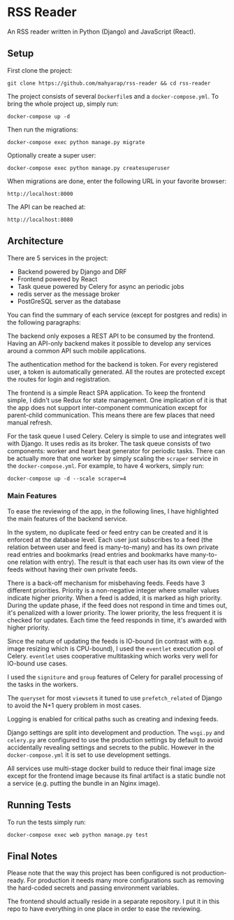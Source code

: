 # RSS Reader
An RSS reader written in Python (Django) and JavaScript (React).

## Setup
First clone the project:
```
git clone https://github.com/mahyarap/rss-reader && cd rss-reader
```

The project consists of several `Dockerfile`s and a `docker-compose.yml`.
To bring the whole project up, simply run:
```
docker-compose up -d
```

Then run the migrations:
```
docker-compose exec python manage.py migrate
```

Optionally create a super user:
```
docker-compose exec python manage.py createsuperuser
```

When migrations are done, enter the following URL in your favorite browser:
```
http://localhost:8000
```

The API can be reached at:
```
http://localhost:8080
```

## Architecture
There are 5 services in the project:

* Backend powered by Django and DRF
* Frontend powered by React
* Task queue powered by Celery for async an periodic jobs
* redis server as the message broker
* PostGreSQL server as the database

You can find the summary of each service (except for postgres and redis) in the
following paragraphs:

The backend only exposes a REST API to be consumed by the frontend. Having an
API-only backend makes it possible to develop any services around a common API
such mobile applications.

The authentication method for the backend is token. For every registered user,
a token is automatically generated. All the routes are protected except the
routes for login and registration.

The frontend is a simple React SPA application. To keep the frontend simple, I
didn't use Redux for state management. One implication of it is that the app
does not support inter-component communication except for parent-child
communication. This means there are few places that need manual refresh.

For the task queue I used Celery. Celery is simple to use and integrates well
with Django. It uses redis as its broker.
The task queue consists of two components: worker and heart beat generator for
periodic tasks. There can be actually more that one worker by simply scaling
the `scraper` service in the `docker-compose.yml`.
For example, to have 4 workers, simply run:
```
docker-compose up -d --scale scraper=4
```

### Main Features
To ease the reviewing of the app, in the following lines, I have highlighted
the main features of the backend service.

In the system, no duplicate feed or feed entry can be created and it is
enforced at the database level. Each user just subscribes to a feed (the
relation between user and feed is many-to-many) and has its own private read
entries and bookmarks (read entries and bookmarks have many-to-one relation
with entry). The result is that each user has its own view of the feeds without
having their own private feeds.

There is a back-off mechanism for misbehaving feeds. Feeds have 3 different
priorities. Priority is a non-negative integer where smaller values indicate
higher priority. When a feed is added, it is marked as high priority. During
the update phase, if the feed does not respond in time and times out, it's
penalized with a lower priority. The lower priority, the less frequent it is
checked for updates. Each time the feed responds in time, it's awarded with
higher priority.

Since the nature of updating the feeds is IO-bound (in contrast with e.g.
image resizing which is CPU-bound), I used the `eventlet` execution pool of
Celery. `eventlet` uses cooperative multitasking which works very well for
IO-bound use cases.

I used the `signiture` and `group` features of Celery for parallel processing
of the tasks in the workers. 

The `queryset` for most `viewset`s it tuned to use `prefetch_related` of Django
to avoid the N+1 query problem in most cases.

Logging is enabled for critical paths such as creating and indexing feeds.

Django settings are split into development and production. The `wsgi.py` and
`celery.py` are configured to use the production settings by default to avoid
accidentally revealing settings and secrets to the public. However in the
`docker-compose.yml` it is set to use development settings.

All services use multi-stage docker build to reduce their final image size
except for the frontend image because its final artifact is a static bundle not
a service (e.g. putting the bundle in an Nginx image).

## Running Tests
To run the tests simply run:
```
docker-compose exec web python manage.py test
```

## Final Notes
Please note that the way this project has been configured is not
production-ready. For production it needs many more configurations such as
removing the hard-coded secrets and passing environment variables.

The frontend should actually reside in a separate repository. I put it in this
repo to have everything in one place in order to ease the reviewing.

